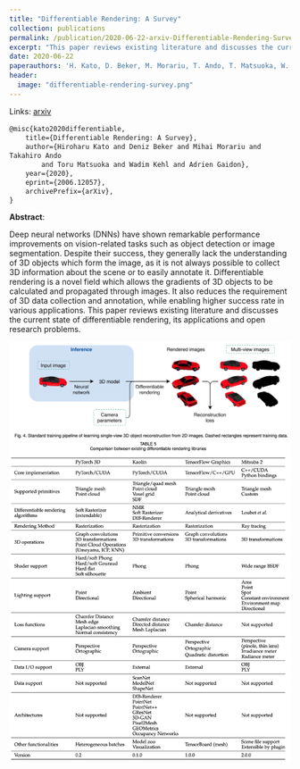 ```yaml
---
title: "Differentiable Rendering: A Survey"
collection: publications
permalink: /publication/2020-06-22-arxiv-Differentiable-Rendering-Survey
excerpt: "This paper reviews existing literature and discusses the current state of differentiable rendering, its applications, and open research problems."
date: 2020-06-22
paperauthors: 'H. Kato, D. Beker, M. Morariu, T. Ando, T. Matsuoka, W. Kehl, A. Gaidon'
header:
  image: "differentiable-rendering-survey.png"
---
```


Links: [arxiv](https://arxiv.org/abs/2006.12057)

    @misc{kato2020differentiable,
        title={Differentiable Rendering: A Survey},
        author={Hiroharu Kato and Deniz Beker and Mihai Morariu and Takahiro Ando
            and Toru Matsuoka and Wadim Kehl and Adrien Gaidon},
        year={2020},
        eprint={2006.12057},
        archivePrefix={arXiv},
    }

**Abstract**:

Deep neural networks (DNNs) have shown remarkable performance improvements on vision-related tasks such as object detection or image segmentation. Despite their success, they generally lack the understanding of 3D objects which form the image, as it is not always possible to collect 3D information about the scene or to easily annotate it. Differentiable rendering is a novel field which allows the gradients of 3D objects to be calculated and propagated through images. It also reduces the requirement of 3D data collection and annotation, while enabling higher success rate in various applications. This paper reviews existing literature and discusses the current state of differentiable rendering, its applications and open research problems.

![Differentiable rendering training overview](/images/differentiable-rendering-survey-2.png)
![Differentiable rendering libraries overview](/images/differentiable-rendering-survey-3.png)
